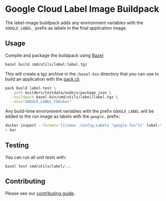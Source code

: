 # Google Cloud Label Image Buildpack

The label-image buildpack adds any environment variables with the
`GOOGLE_LABEL_` prefix as labels in the final application image.

## Usage

Compile and package the buildpack using [Bazel](https://bazel.build/):

```bash
bazel build cmd/utils/label:label.tgz
```

This will create a tgz archive in the `/bazel-bin` directory that you
can use to build an application with the
[pack cli](https://buildpacks.io/docs/tools/pack/).

```bash
pack build label-test \
  --path builders/testdata/nodejs/package_json \
  --buildpack bazel-bin/cmd/utils/label/label.tgz \
  --env="GOOGLE_LABEL_FOO=bar"
```

Any build-time environment variables with the prefix `GOOGLE_LABEL` will be 
added to the run image as labels with the `google.` prefix:

```bash
docker inspect --format='{{index .Config.Labels "google.foo"}}' label-test
> bar
```

## Testing

You can run all unit tests with:

```
bazel test cmd/utils/label/...
```

## Contributing

Please see our [contributing guide](../../../CONTRIBUTING.md).